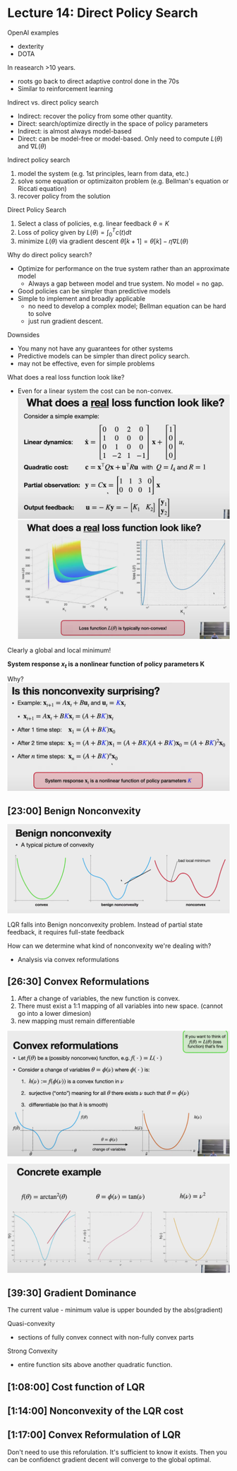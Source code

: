 # Lecture 14: Direct Policy Search

OpenAI examples
- dexterity
- DOTA

In reasearch >10 years.
- roots go back to direct adaptive control done in the 70s
- Similar to reinforcement learning

Indirect vs. direct policy search
- Indirect: recover the policy from some other quantity.
- Direct: search/optimize directly in the space of policy parameters
- Indirect: is almost always model-based
- Direct: can be model-free or model-based. Only need to compute $L(\theta)$ and $\nabla L(\theta)$

Indirect policy search
1. model the system (e.g. 1st principles, learn from data, etc.)
2. solve some equation or optimizaiton problem (e.g. Bellman's equation or Riccati equation)
3. recover policy from the solution 

Direct Policy Search
1. Select a class of policies, e.g. linear feedback $\theta=K$
2. Loss of policy given by $L(\theta)=\int_{0}^{T}c(t)dt$
3. minimize $L(\theta)$ via gradient descent $\theta[k+1]=\theta[k]-\eta\nabla L(\theta)$

Why do direct policy search?
- Optimize for performance on the true system rather than an approximate model
    - Always a gap between model and true system. No model = no gap.
- Good policies can be simpler than predictive models
- Simple to implement and broadly applicable
    - no need to develop a complex model; Bellman equation can be hard to solve
    - just run gradient descent.

Downsides
- You many not have any guarantees for other systems
- Predictive models can be simpler than direct policy search.
- may not be effective, even for simple problems

What does a real loss function look like?
- Even for a linear system the cost can be non-convex.
![lin1](images/linear-system-loss-function-1.png)
![lin2](images/linear-system-loss-function-2.png)

Clearly a global and local minimum!

**System response $x_t$ is a nonlinear function of policy parameters K**

Why?
![lin3](images/linear-system-loss-function-3.png)

## [23:00] Benign Nonconvexity
![benign](images/benign-nonconvexity.png)

LQR falls into Benign nonconvexity problem. Instead of partial state feedback, it requires full-state feedback

How can we determine what kind of nonconvexity we're dealing with?
- Analysis via convex reformulations

## [26:30] Convex Reformulations
1. After a change of variables, the new function is convex.
2. There must exist a 1:1 mapping of all variables into new space. (cannot go into a lower dimesion)
3. new mapping must remain differentiable

![reform-1](images/convex-reformulation.png)

![reform-2](images/convex-reformulation-2.png)

## [39:30] Gradient Dominance

The current value - minimum value is upper bounded by the abs(gradient)

Quasi-convexity
- sections of fully convex connect with non-fully convex parts

Strong Convexity
- entire function sits above another quadratic function.

## [1:08:00] Cost function of LQR

## [1:14:00] Nonconvexity of the LQR cost

## [1:17:00] Convex Reformulation of LQR

Don't need to use this reforulation. It's sufficient to know it exists. Then you can be confidenct gradient decent will converge to the global optimal.